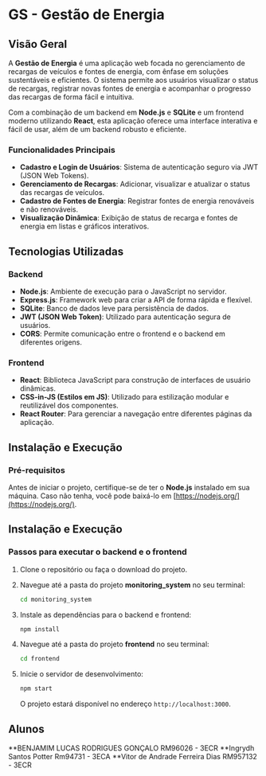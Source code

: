 # GS - Gestão de Energia

## Visão Geral

A **Gestão de Energia** é uma aplicação web focada no gerenciamento de recargas de veículos e fontes de energia, com ênfase em soluções sustentáveis e eficientes. O sistema permite aos usuários visualizar o status de recargas, registrar novas fontes de energia e acompanhar o progresso das recargas de forma fácil e intuitiva.

Com a combinação de um backend em **Node.js** e **SQLite** e um frontend moderno utilizando **React**, esta aplicação oferece uma interface interativa e fácil de usar, além de um backend robusto e eficiente.

### Funcionalidades Principais

- **Cadastro e Login de Usuários**: Sistema de autenticação seguro via JWT (JSON Web Tokens).
- **Gerenciamento de Recargas**: Adicionar, visualizar e atualizar o status das recargas de veículos.
- **Cadastro de Fontes de Energia**: Registrar fontes de energia renováveis e não renováveis.
- **Visualização Dinâmica**: Exibição de status de recarga e fontes de energia em listas e gráficos interativos.

## Tecnologias Utilizadas

### Backend

- **Node.js**: Ambiente de execução para o JavaScript no servidor.
- **Express.js**: Framework web para criar a API de forma rápida e flexível.
- **SQLite**: Banco de dados leve para persistência de dados.
- **JWT (JSON Web Token)**: Utilizado para autenticação segura de usuários.
- **CORS**: Permite comunicação entre o frontend e o backend em diferentes origens.

### Frontend

- **React**: Biblioteca JavaScript para construção de interfaces de usuário dinâmicas.
- **CSS-in-JS (Estilos em JS)**: Utilizado para estilização modular e reutilizável dos componentes.
- **React Router**: Para gerenciar a navegação entre diferentes páginas da aplicação.

## Instalação e Execução

### Pré-requisitos

Antes de iniciar o projeto, certifique-se de ter o **Node.js** instalado em sua máquina. Caso não tenha, você pode baixá-lo em [https://nodejs.org/](https://nodejs.org/).

## Instalação e Execução

### Passos para executar o backend e o frontend

1. Clone o repositório ou faça o download do projeto.

2. Navegue até a pasta do projeto **monitoring_system** no seu terminal:
    ```bash
    cd monitoring_system
    ```

3. Instale as dependências para o backend e frontend:
    ```bash
    npm install
    ```
2. Navegue até a pasta do projeto **frontend** no seu terminal:
    ```bash
    cd frontend
    ```

4. Inicie o servidor de desenvolvimento:
    ```bash
    npm start
    ```

   O projeto estará disponível no endereço `http://localhost:3000`.



## Alunos

**BENJAMIM LUCAS RODRIGUES GONÇALO RM96026 - 3ECR
**Ingrydh Santos Potter Rm94731 - 3ECA
**Vitor de Andrade Ferreira Dias RM957132 - 3ECR
